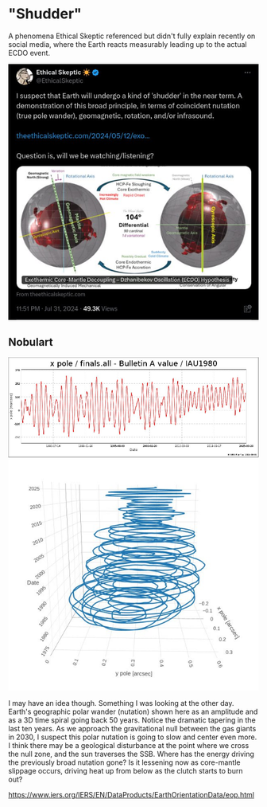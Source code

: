 # "Shudder"

A phenomena Ethical Skeptic referenced but didn't fully explain recently on social media, where the Earth reacts measurably leading up to the actual ECDO event.

![](img/shudder3.jpg)

## Nobulart

![alt](img/shudder.jpg "alt")
![alt](img/shudder2.jpg "alt")

I may have an idea though. Something I was looking at the other day. Earth's geographic polar wander (nutation) shown here as an amplitude and as a 3D time spiral going back 50 years. Notice the dramatic tapering in the last ten years. As we approach the gravitational null between the gas giants in 2030, I suspect this polar nutation is going to slow and center even more. I think there may be a geological disturbance at the point where we cross the null zone, and the sun traverses the SSB. Where has the energy driving the previously broad nutation gone? Is it lessening now as core-mantle slippage occurs, driving heat up from below as the clutch starts to burn out?

https://www.iers.org/IERS/EN/DataProducts/EarthOrientationData/eop.html